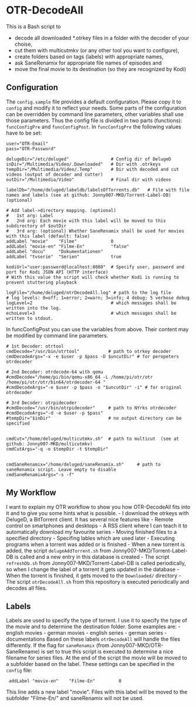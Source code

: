 OTR-DecodeAll
=============

This is a Bash script to 
  - decode all downloaded *.otrkey files in a folder with the decoder of your choise,
  - cut them with multicutmkv (or any other tool you want to configure),
  - create folders based on tags (labels) with appropriate names,
  - ask SaneRenamix for appropriate file names of episodes and
  - move the final movie to its destination (so they are recognized by Kodi)


Configuration
-------------

The `config.sample` file provides a default configuration. Please copy it to `config` and modify it to reflect your needs. Some parts of the configuration can be overridden by command line parameters, other variables shall use those parameters. Thus the config file is divided in two parts (functions): `funcConfigPre` and `funcConfigPost`.
In `funcConfigPre` the following values have to be set:

    user="OTR-Email"
    pass="OTR-Password"
  
    delugeDir="/etc/deluged"                # Config dir of DelugeD
    inDir="/Multimedia/Video/.Downloaded"   # Dir with .otrkeys
    tempDir="/Multimedia/Video/.Temp"       # Dir with decoded and cut videos (output of decoder and cutter)
    outDir="/Multimedia/Video"              # Final dir with videos
  
    labelDb="/home/deluged/labeldb/labelsOfTorrents.db"   # File with file names and labels (see at github: Jonny007-MKD/Torrent-Label-DB) (optional)

    # Add label->directory mapping. (optional)
    #   1st arg: Label
    #   2nd arg: Each movie with this label will be moved to this subdirectory of $outDir
    #   3rd arg: (optional) Whether SaneRenamix shall be used for movies with this label (default: false)
    addLabel "movie"    "Filme"             0
    addLabel "movie-en" "Filme-En"          "false"
    addLabel "docu"     "Dokumentationen"
    addLabel "tvserie"  "Serien"            true

    kodiUrl="user:password@localhost:8080"  # Specify user, password and port for Kodi JSON API (HTTP interface)
    # With this value the script will check whether Kodi is running to prevent stuttering playback
  
    logFile="/home/deluged/otrDecodeAll.log" # path to the log file
    # log levels: 0=off; 1=error; 2=warn; 3=info; 4 debug; 5 verbose debug
    logLevel=2                              # which messages shall be written into the log.
    echoLevel=3                             # which messages shall be written to stdout.

In funcConfigPost you can use the variables from above. Their content may be modified by command line parameters.

    # 1st Decoder: otrtool
    cmdDecode="/usr/bin/otrtool"           # path to otrkey decoder
    cmdDecodeArgs="-x -e $user -p $pass -D $uncutDir" # for peropeters otrdecoder

    # 2nd Decoder: otrdecode-64 with qemu
    #cmdDecode="/home/pi/bin/qemu-x86_64 -L /home/pi/otr/otr /home/pi/otr/otr/bin64/otrdecoder-64 "
    #cmdDecodeArgs="-e $user -p $pass -o "$uncutDir" -i" # for original otrdecoder

    # 3rd Decoder: otrpidecoder
    #cmdDecode="/usr/bin/otrpidecoder"     # path to NYrks otrdecoder
    #cmdDecodeArgs="-d -e $user -p $pass"
    #tempDir="$inDir"                      # no output directory can be specified


    cmdCut="/home/deluged/multicutmkv.sh"  # path to multicut  (see at github: Jonny007-MKD/multicutmkv)
    cmdCutArgs="-q -o $tempDir -t $tempDir"


    cmdSaneRenamix="/home/deluged/saneRenamix.sh"     # path to saneRenamix script. Leave empty to disable
    cmdSaneRenamixArgs="-s -f"

My Workflow
-----------

I want to explain my OTR workflow to show you how OTR-DecodeAll fits into it and to give you some hints what is possible.
    - I download the otrkeys with DelugeD, a BitTorrent client. It has several nice features like
        - Remote control on smartphones and desktops
        - A RSS client where I can teach it to automatically download my favourite series
        - Moving finished files to a specified directory
        - Specifing lables which are used later
        - Executing programs when a torrent was added or is finished
    - When a new torrent is added, the script `delugeAddTorrent.sh` from Jonny007-MKD/Torrent-Label-DB is called and a new entry in this database is created
    - The script `refreshDb.sh` from Jonny007-MKD/Torrent-Label-DB is called periodically, so when I change the label of a torrent it gets updated in the database
    - When the torrent is finished, it gets moved to the `Downloaded/` directory
    - The script `otrDecodeAll.sh` from this repository is executed periodically and decodes all files.

Labels
------

Labels are used to specify the type of torrent. I use it to specify the type of the movie and to determine the destination folder. Some examples are:
    - english movies
    - german movies
    - english series
    - german series
    - documentations
Based on these labels `otrDecodeAll` will handle the files differently. If the flag for `saneRenamix` (from Jonny007-MKD/OTR-SaneRename) is set to true this script is executed to determine a nice filename for series files. At the end of the script the movie will be moved to a subfolder based on the label. These settings can be specified in the `config` file:

     addLabel "movie-en"    "Filme-En"         0

This line adds a new label "movie". Files with this label will be moved to the subfolder "Filme-En/" and saneRenamix will not be used.
